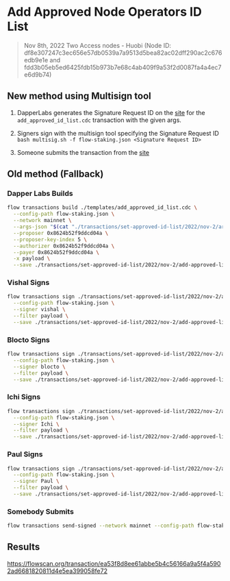 # Add Approved Node Operators ID List

> Nov 8th, 2022 
Two Access nodes - Huobi (Node ID: df8e307247c3ec656e57db0539a7a9513d5bea82ac02dff290ac2c676edb9e1e and fdd3b05eb5ed6425fdb15b973b7e68c4ab409f9a53f2d0087fa4a4ec7e6d9b74)

## New method using Multisign tool

1. DapperLabs generates the Signature Request ID on the [site](https://flow-multisig-git-service-account-onflow.vercel.app/mainnet?type=serviceAccount&name=add_approved_id_list.cdc&param=%20%20%5B%20%20%20%20%20%7B%20%20%20%20%20%20%20%20%20%22type%22:%20%22Array%22,%20%20%20%20%20%20%20%20%20%22value%22:%20%5B%20%20%20%20%20%20%20%20%20%20%20%20%20%7B%20%20%20%20%20%20%20%20%20%20%20%20%20%20%20%20%20%22type%22:%20%22String%22,%20%20%20%20%20%20%20%20%20%20%20%20%20%20%20%20%20%22value%22:%20%22df8e307247c3ec656e57db0539a7a9513d5bea82ac02dff290ac2c676edb9e1e%22%20%20%20%20%20%20%20%20%20%20%20%20%20%7D,%20%20%20%20%20%20%20%20%20%20%20%20%20%7B%20%20%20%20%20%20%20%20%20%20%20%20%20%20%20%20%20%22type%22:%20%22String%22,%20%20%20%20%20%20%20%20%20%20%20%20%20%20%20%20%20%22value%22:%20%22fdd3b05eb5ed6425fdb15b973b7e68c4ab409f9a53f2d0087fa4a4ec7e6d9b74%22%20%20%20%20%20%20%20%20%20%20%20%20%20%7D%20%20%20%20%20%20%20%20%20%5D%20%20%20%20%20%7D%20%5D&acct=0x8624b52f9ddcd04a&limit=9999) for the `add_approved_id_list.cdc` transaction with the given args.

2. Signers sign with the multisign tool specifying the Signature Request ID
   `bash multisig.sh -f flow-staking.json <Signature Request ID>`

3. Someone submits the transaction from the [site](https://flow-multisig-git-service-account-onflow.vercel.app/mainnet)

## Old method (Fallback)

### Dapper Labs Builds

```sh
flow transactions build ./templates/add_approved_id_list.cdc \
  --config-path flow-staking.json \
  --network mainnet \
  --args-json "$(cat "./transactions/set-approved-id-list/2022/nov-2/arguments.json")" \
  --proposer 0x8624b52f9ddcd04a \
  --proposer-key-index 5 \
  --authorizer 0x8624b52f9ddcd04a \
  --payer 0x8624b52f9ddcd04a \
  -x payload \
  --save ./transactions/set-approved-id-list/2022/nov-2/add-approved-list-nov-2-unsigned.rlp
```

### Vishal Signs

```sh
flow transactions sign ./transactions/set-approved-id-list/2022/nov-2/add-approved-list-nov-2-unsigned.rlp \
  --config-path flow-staking.json \
  --signer vishal \
  --filter payload \
  --save ./transactions/set-approved-id-list/2022/nov-2/add-approved-list-nov-2-sig-1.rlp
```

### Blocto Signs

```sh
flow transactions sign ./transactions/set-approved-id-list/2022/nov-2/add-approved-list-nov-2-sig-1.rlp \
  --config-path flow-staking.json \
  --signer blocto \
  --filter payload \
  --save ./transactions/set-approved-id-list/2022/nov-2/add-approved-list-nov-2-sig-2.rlp
```

### Ichi Signs

```sh
flow transactions sign ./transactions/set-approved-id-list/2022/nov-2/add-approved-list-nov-2-sig-2.rlp \
  --config-path flow-staking.json \
  --signer Ichi \
  --filter payload \
  --save ./transactions/set-approved-id-list/2022/nov-2/add-approved-list-nov-2-sig-3.rlp
```

### Paul Signs

```sh
flow transactions sign ./transactions/set-approved-id-list/2022/nov-2/add-approved-list-nov-2-sig-3.rlp \
  --config-path flow-staking.json \
  --signer Paul \
  --filter payload \
  --save ./transactions/set-approved-id-list/2022/nov-2/add-approved-list-nov-2-sig-complete.rlp
```

### Somebody Submits

```sh
flow transactions send-signed --network mainnet --config-path flow-staking.json ./transactions/set-approved-id-list/2022/nov-2/add-approved-list-nov-2-sig-complete.rlp
```

## Results

https://flowscan.org/transaction/ea53f8d8ee61abbe5b4c56166a9a5f4a5902ad6681820811d4e5ea399058fe72
